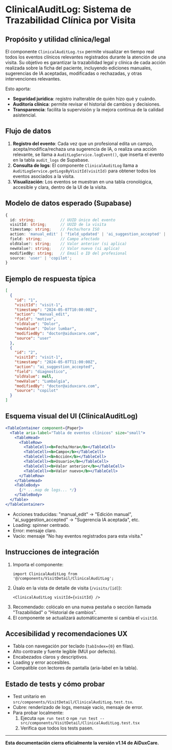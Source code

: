 # ClinicalAuditLog: Sistema de Trazabilidad Clínica por Visita

## Propósito y utilidad clínica/legal

El componente `ClinicalAuditLog.tsx` permite visualizar en tiempo real todos los eventos clínicos relevantes registrados durante la atención de una visita. Su objetivo es garantizar la trazabilidad legal y clínica de cada acción realizada sobre la ficha del paciente, incluyendo ediciones manuales, sugerencias de IA aceptadas, modificadas o rechazadas, y otras intervenciones relevantes.

Esto aporta:
- **Seguridad jurídica**: registro inalterable de quién hizo qué y cuándo.
- **Auditoría clínica**: permite revisar el historial de cambios y decisiones.
- **Transparencia**: facilita la supervisión y la mejora continua de la calidad asistencial.

## Flujo de datos

1. **Registro del evento**: Cada vez que un profesional edita un campo, acepta/modifica/rechaza una sugerencia de IA, o realiza una acción relevante, se llama a `AuditLogService.logEvent()`, que inserta el evento en la tabla `audit_logs` de Supabase.
2. **Consulta de logs**: El componente `ClinicalAuditLog` llama a `AuditLogService.getLogsByVisitId(visitId)` para obtener todos los eventos asociados a la visita.
3. **Visualización**: Los eventos se muestran en una tabla cronológica, accesible y clara, dentro de la UI de la visita.

## Modelo de datos esperado (Supabase)

```ts
{
  id: string;           // UUID único del evento
  visitId: string;      // UUID de la visita
  timestamp: string;    // Fecha/hora ISO
  action: 'manual_edit' | 'field_updated' | 'ai_suggestion_accepted' | 'ai_suggestion_modified' | 'ai_suggestion_rejected' | ...
  field: string;        // Campo afectado
  oldValue?: string;    // Valor anterior (si aplica)
  newValue?: string;    // Valor nuevo (si aplica)
  modifiedBy: string;   // Email o ID del profesional
  source: 'user' | 'copilot';
}
```

## Ejemplo de respuesta típica

```json
[
  {
    "id": "1",
    "visitId": "visit-1",
    "timestamp": "2024-05-07T10:00:00Z",
    "action": "manual_edit",
    "field": "motivo",
    "oldValue": "Dolor",
    "newValue": "Dolor lumbar",
    "modifiedBy": "doctor@aiduxcare.com",
    "source": "user"
  },
  {
    "id": "2",
    "visitId": "visit-1",
    "timestamp": "2024-05-07T11:00:00Z",
    "action": "ai_suggestion_accepted",
    "field": "diagnostico",
    "oldValue": null,
    "newValue": "Lumbalgia",
    "modifiedBy": "doctor@aiduxcare.com",
    "source": "copilot"
  }
]
```

## Esquema visual del UI (ClinicalAuditLog)

```jsx
<TableContainer component={Paper}>
  <Table aria-label="Tabla de eventos clínicos" size="small">
    <TableHead>
      <TableRow>
        <TableCell><b>Fecha/Hora</b></TableCell>
        <TableCell><b>Campo</b></TableCell>
        <TableCell><b>Acción</b></TableCell>
        <TableCell><b>Usuario</b></TableCell>
        <TableCell><b>Valor anterior</b></TableCell>
        <TableCell><b>Valor nuevo</b></TableCell>
      </TableRow>
    </TableHead>
    <TableBody>
      {/* ...map de logs... */}
    </TableBody>
  </Table>
</TableContainer>
```

- Acciones traducidas: "manual_edit" → "Edición manual", "ai_suggestion_accepted" → "Sugerencia IA aceptada", etc.
- Loading: spinner centrado.
- Error: mensaje claro.
- Vacío: mensaje "No hay eventos registrados para esta visita."

## Instrucciones de integración

1. Importa el componente:
   ```tsx
   import ClinicalAuditLog from '@/components/VisitDetail/ClinicalAuditLog';
   ```
2. Úsalo en la vista de detalle de visita (`/visits/[id]`):
   ```tsx
   <ClinicalAuditLog visitId={visitId} />
   ```
3. Recomendado: colócalo en una nueva pestaña o sección llamada "Trazabilidad" o "Historial de cambios".
4. El componente se actualizará automáticamente si cambia el `visitId`.

## Accesibilidad y recomendaciones UX

- Tabla con navegación por teclado (`tabIndex={0}` en filas).
- Alto contraste y fuente legible (MUI por defecto).
- Encabezados claros y descriptivos.
- Loading y error accesibles.
- Compatible con lectores de pantalla (aria-label en la tabla).

## Estado de tests y cómo probar

- Test unitario en `src/components/VisitDetail/ClinicalAuditLog.test.tsx`.
- Cubre: renderizado de logs, mensaje vacío, mensaje de error.
- Para probar localmente:
  1. Ejecuta `npm run test` o `npm run test -- src/components/VisitDetail/ClinicalAuditLog.test.tsx`
  2. Verifica que todos los tests pasen.

---

**Esta documentación cierra oficialmente la versión v1.14 de AiDuxCare.** 